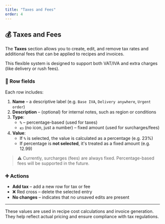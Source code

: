 ```yaml
---
title: "Taxes and Fees"
order: 4
---
```

## 💰 Taxes and Fees

The **Taxes** section allows you to create, edit, and remove tax rates and additional fees that can be applied to recipes and invoices.

This flexible system is designed to support both VAT/IVA and extra charges (like delivery or rush fees).

### 🧾 Row fields

Each row includes:

1. **Name** – a descriptive label (e.g. `Base IVA`, `Delivery anywhere`, `Urgent order`)
2. **Description** – (optional) for internal notes, such as region or conditions
3. **Type**:
   - `%` – percentage-based (used for taxes)
   - 💶 (no icon, just a number) – fixed amount (used for surcharges/fees)
4. **Value**:
   - If `%` is selected, the value is calculated as a percentage (e.g. 23%)
   - If percentage is **not selected**, it's treated as a fixed amount (e.g. 12.99)

> ⚠️ Currently, surcharges (fees) are always fixed. Percentage-based fees will be supported in the future.

### ➕ Actions

- **Add tax** – add a new row for tax or fee  
- ❌ Red cross – delete the selected entry  
- **No changes** – indicates that no unsaved edits are present

---

These values are used in recipe cost calculations and invoice generation. They help reflect actual pricing and ensure compliance with tax regulations.
